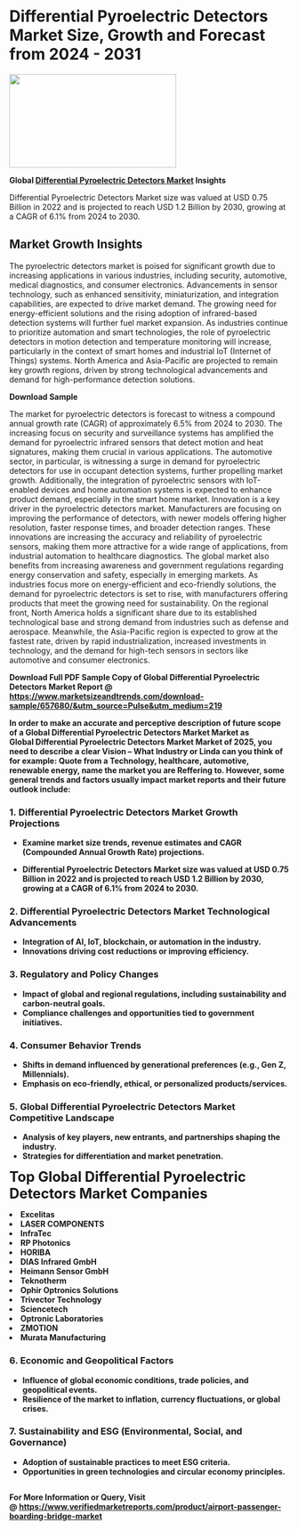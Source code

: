<H1>Differential Pyroelectric Detectors Market Size, Growth and Forecast from 2024 - 2031</H1><img class="aligncenter size-medium wp-image-584254" src="https://thirdeyenews.in/wp-content/uploads/2024/09/Global-Market-Research-300x168.jpeg" alt="" width="300" height="168" /><p><strong>Global&nbsp;<a href="https://www.marketsizeandtrends.com/download-sample/657680/&amp;utm_source=Pulse&amp;utm_medium=219">Differential Pyroelectric Detectors Market</a> Insights</strong></p><p>Differential Pyroelectric Detectors Market size was valued at USD 0.75 Billion in 2022 and is projected to reach USD 1.2 Billion by 2030, growing at a CAGR of 6.1% from 2024 to 2030.</p><p><h2>Market Growth Insights</h2> <p>The pyroelectric detectors market is poised for significant growth due to increasing applications in various industries, including security, automotive, medical diagnostics, and consumer electronics. Advancements in sensor technology, such as enhanced sensitivity, miniaturization, and integration capabilities, are expected to drive market demand. The growing need for energy-efficient solutions and the rising adoption of infrared-based detection systems will further fuel market expansion. As industries continue to prioritize automation and smart technologies, the role of pyroelectric detectors in motion detection and temperature monitoring will increase, particularly in the context of smart homes and industrial IoT (Internet of Things) systems. North America and Asia-Pacific are projected to remain key growth regions, driven by strong technological advancements and demand for high-performance detection solutions.</p> <p><strong>Download Sample</strong></p> <p>The market for pyroelectric detectors is forecast to witness a compound annual growth rate (CAGR) of approximately 6.5% from 2024 to 2030. The increasing focus on security and surveillance systems has amplified the demand for pyroelectric infrared sensors that detect motion and heat signatures, making them crucial in various applications. The automotive sector, in particular, is witnessing a surge in demand for pyroelectric detectors for use in occupant detection systems, further propelling market growth. Additionally, the integration of pyroelectric sensors with IoT-enabled devices and home automation systems is expected to enhance product demand, especially in the smart home market. Innovation is a key driver in the pyroelectric detectors market. Manufacturers are focusing on improving the performance of detectors, with newer models offering higher resolution, faster response times, and broader detection ranges. These innovations are increasing the accuracy and reliability of pyroelectric sensors, making them more attractive for a wide range of applications, from industrial automation to healthcare diagnostics. The global market also benefits from increasing awareness and government regulations regarding energy conservation and safety, especially in emerging markets. As industries focus more on energy-efficient and eco-friendly solutions, the demand for pyroelectric detectors is set to rise, with manufacturers offering products that meet the growing need for sustainability. On the regional front, North America holds a significant share due to its established technological base and strong demand from industries such as defense and aerospace. Meanwhile, the Asia-Pacific region is expected to grow at the fastest rate, driven by rapid industrialization, increased investments in technology, and the demand for high-tech sensors in sectors like automotive and consumer electronics. <p><strong></p><p><span class=""><strong>Download Full PDF Sample Copy of Global Differential Pyroelectric Detectors Market Report</strong> @ <a href="https://www.marketsizeandtrends.com/download-sample/657680/&amp;utm_source=Pulse&amp;utm_medium=219" target="_blank">https://www.marketsizeandtrends.com/download-sample/657680/&amp;utm_source=Pulse&amp;utm_medium=219</a></span></p><p>In order to make an accurate and perceptive description of future scope of a Global&nbsp;Differential Pyroelectric Detectors Market Market as Global&nbsp;Differential Pyroelectric Detectors Market Market of 2025, you need to describe a clear Vision &ndash; What Industry or Linda can you think of for example: Quote from a Technology, healthcare, automotive, renewable energy, name the market you are Reffering to. However, some general trends and factors usually impact market reports and their future outlook include:</p><h3>1.&nbsp;<strong>Differential Pyroelectric Detectors Market Growth Projections</strong></h3><ul><li>Examine market size trends, revenue estimates and CAGR (Compounded Annual Growth Rate) projections.</li><li><p>Differential Pyroelectric Detectors Market size was valued at USD 0.75 Billion in 2022 and is projected to reach USD 1.2 Billion by 2030, growing at a CAGR of 6.1% from 2024 to 2030.</p></li></ul><h3>2.&nbsp;<strong>Differential Pyroelectric Detectors Market Technological Advancements</strong></h3><ul><li>Integration of AI, IoT, blockchain, or automation in the industry.</li><li>Innovations driving cost reductions or improving efficiency.</li></ul><h3>3.&nbsp;<strong>Regulatory and Policy Changes</strong></h3><ul><li>Impact of global and regional regulations, including sustainability and carbon-neutral goals.</li><li>Compliance challenges and opportunities tied to government initiatives.</li></ul><h3>4.&nbsp;<strong>Consumer Behavior Trends</strong></h3><ul><li>Shifts in demand influenced by generational preferences (e.g., Gen Z, Millennials).</li><li>Emphasis on eco-friendly, ethical, or personalized products/services.</li></ul><h3>5.&nbsp;<strong>Global Differential Pyroelectric Detectors Market Competitive Landscape</strong></h3><ul><li>Analysis of key players, new entrants, and partnerships shaping the industry.</li><li>Strategies for differentiation and market penetration.</li></ul><p data-pm-slice="1 1 []"><span style="color: inherit; font-family: inherit; font-size: 25px;">Top Global Differential Pyroelectric Detectors Market Companies</span></p><div class="" data-test-id=""><p><li>Excelitas</li><li> LASER COMPONENTS</li><li> InfraTec</li><li> RP Photonics</li><li> HORIBA</li><li> DIAS Infrared GmbH</li><li> Heimann Sensor GmbH</li><li> Teknotherm</li><li> Ophir Optronics Solutions</li><li> Trivector Technology</li><li> Sciencetech</li><li> Optronic Laboratories</li><li> ZMOTION</li><li> Murata Manufacturing</li></p></div><h3>6.&nbsp;<strong>Economic and Geopolitical Factors</strong></h3><ul><li>Influence of global economic conditions, trade policies, and geopolitical events.</li><li>Resilience of the market to inflation, currency fluctuations, or global crises.</li></ul><h3>7.&nbsp;<strong>Sustainability and ESG (Environmental, Social, and Governance)</strong></h3><ul><li>Adoption of sustainable practices to meet ESG criteria.</li><li>Opportunities in green technologies and circular economy principles.</li></ul><h2><strong style="font-size: 14px;">For More Information or Query, Visit @&nbsp;</strong><a style="background-color: #ffffff; font-size: 14px;" href="https://www.marketsizeandtrends.com/report/differential-pyroelectric-detectors-market/" target="_blank">https://www.verifiedmarketreports.com/product/airport-passenger-boarding-bridge-market</a></h2>
